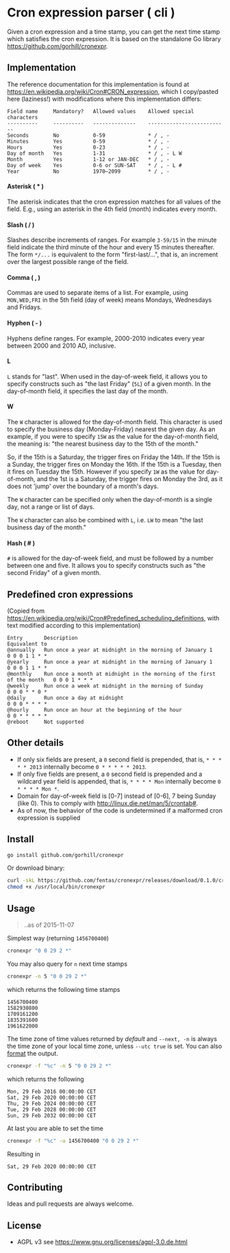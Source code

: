 Cron expression parser ( cli )
=============================
Given a cron expression and a time stamp, you can get the next time stamp which satisfies the cron expression.
It is based on the standalone Go library https://github.com/gorhill/cronexpr.

Implementation
--------------
The reference documentation for this implementation is found at
<https://en.wikipedia.org/wiki/Cron#CRON_expression>, which I copy/pasted here (laziness!) with modifications where this implementation differs:

    Field name     Mandatory?   Allowed values    Allowed special characters
    ----------     ----------   --------------    --------------------------
    Seconds        No           0-59              * / , -
    Minutes        Yes          0-59              * / , -
    Hours          Yes          0-23              * / , -
    Day of month   Yes          1-31              * / , - L W
    Month          Yes          1-12 or JAN-DEC   * / , -
    Day of week    Yes          0-6 or SUN-SAT    * / , - L #
    Year           No           1970–2099         * / , -

#### Asterisk ( * )
The asterisk indicates that the cron expression matches for all values of the field. E.g., using an asterisk in the 4th field (month) indicates every month.

#### Slash ( / )
Slashes describe increments of ranges. For example `3-59/15` in the minute field indicate the third minute of the hour and every 15 minutes thereafter. The form `*/...` is equivalent to the form "first-last/...", that is, an increment over the largest possible range of the field.

#### Comma ( , )
Commas are used to separate items of a list. For example, using `MON,WED,FRI` in the 5th field (day of week) means Mondays, Wednesdays and Fridays.

#### Hyphen ( - )
Hyphens define ranges. For example, 2000-2010 indicates every year between 2000 and 2010 AD, inclusive.

#### L
`L` stands for "last". When used in the day-of-week field, it allows you to specify constructs such as "the last Friday" (`5L`) of a given month. In the day-of-month field, it specifies the last day of the month.

#### W
The `W` character is allowed for the day-of-month field. This character is used to specify the business day (Monday-Friday) nearest the given day. As an example, if you were to specify `15W` as the value for the day-of-month field, the meaning is: "the nearest business day to the 15th of the month."

So, if the 15th is a Saturday, the trigger fires on Friday the 14th. If the 15th is a Sunday, the trigger fires on Monday the 16th. If the 15th is a Tuesday, then it fires on Tuesday the 15th. However if you specify `1W` as the value for day-of-month, and the 1st is a Saturday, the trigger fires on Monday the 3rd, as it does not 'jump' over the boundary of a month's days.

The `W` character can be specified only when the day-of-month is a single day, not a range or list of days.

The `W` character can also be combined with `L`, i.e. `LW` to mean "the last business day of the month."

#### Hash ( # )
`#` is allowed for the day-of-week field, and must be followed by a number between one and five. It allows you to specify constructs such as "the second Friday" of a given month.

Predefined cron expressions
---------------------------
(Copied from <https://en.wikipedia.org/wiki/Cron#Predefined_scheduling_definitions>, with text modified according to this implementation)

    Entry       Description                                                             Equivalent to
    @annually   Run once a year at midnight in the morning of January 1                 0 0 0 1 1 * *
    @yearly     Run once a year at midnight in the morning of January 1                 0 0 0 1 1 * *
    @monthly    Run once a month at midnight in the morning of the first of the month   0 0 0 1 * * *
    @weekly     Run once a week at midnight in the morning of Sunday                    0 0 0 * * 0 *
    @daily      Run once a day at midnight                                              0 0 0 * * * *
    @hourly     Run once an hour at the beginning of the hour                           0 0 * * * * *
    @reboot     Not supported

Other details
-------------
* If only six fields are present, a `0` second field is prepended, that is, `* * * * * 2013` internally become `0 * * * * * 2013`.
* If only five fields are present, a `0` second field is prepended and a wildcard year field is appended, that is, `* * * * Mon` internally become `0 * * * * Mon *`.
* Domain for day-of-week field is [0-7] instead of [0-6], 7 being Sunday (like 0). This to comply with http://linux.die.net/man/5/crontab#.
* As of now, the behavior of the code is undetermined if a malformed cron expression is supplied

Install
-------
```sh
go install github.com/gorhill/cronexpr
```
Or download binary:
```sh
curl -skL https://github.com/fentas/cronexpr/releases/download/0.1.0/cronexpr -o /usr/local/bin/cronexpr
chmod +x /usr/local/bin/cronexpr
```

Usage
-----
> ..as of 2015-11-07

Simplest way (returning `1456700400`)
```sh
cronexpr "0 0 29 2 *"
```
You may also query for `n` next time stamps
```sh
cronexpr -n 5 "0 0 29 2 *"
```

which returns the following time stamps

    1456700400
    1582930800
    1709161200
    1835391600
    1961622000

The time zone of time values returned by *default* and `--next, -n` is always the
time zone of your local time zone, unless `--utc true` is set.
You can also [format](http://strftime.org/) the output.
```sh
cronexpr -f "%c" -n 5 "0 0 29 2 *"
```

which returns the following

    Mon, 29 Feb 2016 00:00:00 CET
    Sat, 29 Feb 2020 00:00:00 CET
    Thu, 29 Feb 2024 00:00:00 CET
    Tue, 29 Feb 2028 00:00:00 CET
    Sun, 29 Feb 2032 00:00:00 CET

At last you are able to set the time
```sh
cronexpr -f "%c" -u 1456700400 "0 0 29 2 *"
```

Resulting in

    Sat, 29 Feb 2020 00:00:00 CET

Contributing
--------
Ideas and pull requests are always welcome.

License
-------
- AGPL v3 see <https://www.gnu.org/licenses/agpl-3.0.de.html>
